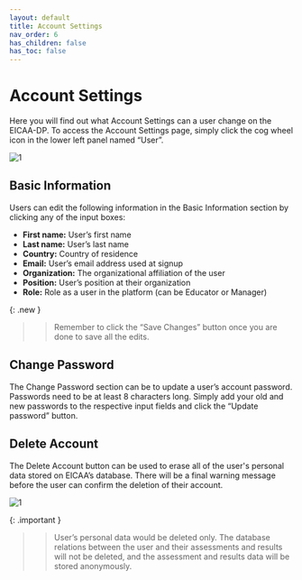 ```yaml
---
layout: default
title: Account Settings
nav_order: 6
has_children: false
has_toc: false
---
```

# Account Settings

Here you will find out what Account Settings can a user change on the EICAA-DP. To access the Account Settings page, simply click the cog wheel icon in the lower left panel named “User”.

![1](https://drive.google.com/uc?id=16PJsYVPY2W0D5w9tJQH0LIkFX0xcpTjE)

## Basic Information

Users can edit the following information in the Basic Information section by clicking any of the input boxes:

* **First name:** User’s first name
* **Last name:** User’s last name
* **Country:** Country of residence
* **Email:** User’s email address used at signup
* **Organization:** The organizational affiliation of the user
* **Position:** User’s position at their organization
* **Role:** Role as a user in the platform (can be Educator or Manager)

{: .new }
>> Remember to click the “Save Changes” button once you are done to save all the edits.

## Change Password

The Change Password section can be to update a user’s account password. Passwords need to be at least 8 characters long. Simply add your old and new passwords to the respective input fields and click the “Update password” button.


## Delete Account

The Delete Account button can be used to erase all of the user's personal data stored on EICAA’s database. There will be a final warning message before the user can confirm the deletion of their account.

![1](https://drive.google.com/uc?id=1CNLx9CMUlPaEtzwUdQXueoZQJWrqPTee)

{: .important }
>> User’s personal data would be deleted only. The database relations between the user and their  assessments and results will not be deleted, and the assessment and results data will be stored anonymously.
